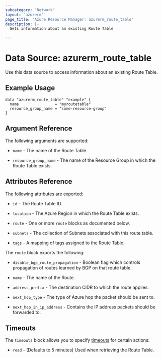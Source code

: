 ```yaml
---
subcategory: "Network"
layout: "azurerm"
page_title: "Azure Resource Manager: azurerm_route_table"
description: |-
  Gets information about an existing Route Table

---
```


# Data Source: azurerm_route_table

Use this data source to access information about an existing Route Table.

## Example Usage

```hcl
data "azurerm_route_table" "example" {
  name                = "myroutetable"
  resource_group_name = "some-resource-group"
}
```

## Argument Reference

The following arguments are supported:

* `name` - The name of the Route Table.

* `resource_group_name` - The name of the Resource Group in which the Route Table exists.

## Attributes Reference

The following attributes are exported:

* `id` - The Route Table ID.

* `location` - The Azure Region in which the Route Table exists.

* `route` - One or more `route` blocks as documented below.

* `subnets` - The collection of Subnets associated with this route table.

* `tags` - A mapping of tags assigned to the Route Table.

The `route` block exports the following:

* `disable_bgp_route_propagation` - Boolean flag which controls propagation of routes learned by BGP on that route table.

* `name` - The name of the Route.

* `address_prefix` - The destination CIDR to which the route applies.

* `next_hop_type` - The type of Azure hop the packet should be sent to.

* `next_hop_in_ip_address` - Contains the IP address packets should be forwarded to.

## Timeouts

The `timeouts` block allows you to specify [timeouts](https://www.terraform.io/language/resources/syntax#operation-timeouts) for certain actions:

* `read` - (Defaults to 5 minutes) Used when retrieving the Route Table.
